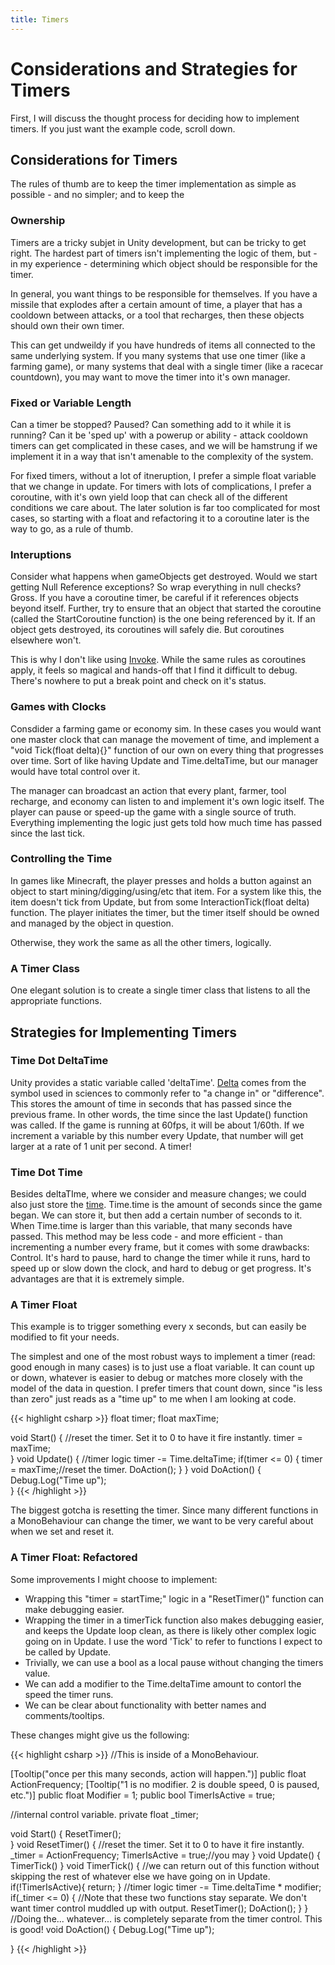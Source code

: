 ```yaml
---
title: Timers
---
```

# Considerations and Strategies for Timers

First, I will discuss the thought process for deciding how to implement timers. If you just want the example code, scroll down.

## Considerations for Timers
The rules of thumb are to keep the timer implementation as simple as possible - and no simpler; and to keep the

### Ownership
Timers are a tricky subjet in Unity development, but can be tricky to get right. The hardest part of timers isn't implementing the logic of them, but - in my experience - determining which object should be responsible for the timer.

In general, you want things to be responsible for themselves. If you have a missile that explodes after a certain amount of time, a player that has a cooldown between attacks, or a tool that recharges, then these objects should own their own timer.

This can get undweildy if you have hundreds of items all connected to the same underlying system. If you many systems that use one timer (like a farming game), or many systems that deal with a single timer (like a racecar countdown), you may want to move the timer into it's own manager.


### Fixed or Variable Length
Can a timer be stopped? Paused? Can something add to it while it is running? Can it be 'sped up' with a powerup or ability - attack cooldown timers can get complicated in these cases, and we will be hamstrung if we implement it in a way that isn't amenable to the complexity of the system.

For fixed timers, without a lot of itneruption, I prefer a simple float variable that we change in update. For timers with lots of complications, I prefer a coroutine, with it's own yield loop that can check all of the different conditions we care about. The later solution is far too complicated for most cases, so starting with a float and refactoring it to a coroutine later is the way to go, as a rule of thumb.

### Interuptions
Consider what happens when gameObjects get destroyed. Would we start getting Null Reference exceptions? So wrap everything in null checks? Gross. If you have a coroutine timer, be careful if it references objects beyond itself. Further, try to ensure that an object that started the coroutine (called the StartCoroutine function) is the one being referenced by it. If an object gets destroyed, its coroutines will safely die. But coroutines elsewhere won't.

This is why I don't like using [Invoke](https://docs.unity3d.com/ScriptReference/MonoBehaviour.Invoke.html). While the same rules as coroutines apply, it feels so magical and hands-off that I find it difficult to debug. There's nowhere to put a break point and check on it's status.

### Games with Clocks
Consdider a farming game or economy sim. In these cases you would want one master clock that can manage the movement of time, and implement a "void Tick(float delta){}" function of our own on every thing that progresses over time.
Sort of like having Update and Time.deltaTime, but our manager would have total control over it.

The manager can broadcast an action that every plant, farmer, tool recharge, and economy can listen to and implement it's own logic itself. The player can pause or speed-up the game with a single source of truth. Everything implementing the logic just gets told how much time has passed since the last tick.

### Controlling the Time
In games like Minecraft, the player presses and holds a button against an object to start mining/digging/using/etc that item. For a system like this, the item doesn't tick from Update, but from some InteractionTick(float delta) function. The player initiates the timer, but the timer itself should be owned and managed by the object in question.

Otherwise, they work the same as all the other timers, logically.

### A Timer Class
One elegant solution is to create a single timer class that listens to all the appropriate functions.

## Strategies for Implementing Timers

### Time Dot DeltaTime
Unity provides a static variable called 'deltaTime'. [Delta](https://en.wikipedia.org/wiki/Delta_(letter)) comes from the symbol used in sciences to commonly refer to "a change in" or "difference". This stores the amount of time in seconds that has passed since the previous frame. In other words, the time since the last Update() function was called. If the game is running at 60fps, it will be about 1/60th. If we increment a variable by this number every Update, that number will get larger at a rate of 1 unit per second. A timer!

### Time Dot Time
Besides deltaTIme, where we consider and measure changes; we could also just store the [time](https://docs.unity3d.com/Manual/TimeFrameManagement.html). Time.time is the amount of seconds since the game began. We can store it, but then add a certain number of seconds to it. When Time.time is larger than this variable, that many seconds have passed. This method may be less code - and more efficient - than incrementing a number every frame, but it comes with some drawbacks: Control. It's hard to pause, hard to change the timer while it runs, hard to speed up or slow down the clock, and hard to debug or get progress. It's advantages are that it is extremely simple.

### A Timer Float
This example is to trigger something every x seconds, but can easily be modified to fit your needs.

The simplest and one of the most robust ways to implement a timer (read: good enough in many cases) is to just use a float variable. It can count up or down, whatever is easier to debug or matches more closely with the model of the data in question. I prefer timers that count down, since "is less than zero" just reads as a "time up" to me when I am looking at code.

{{< highlight csharp >}}
float timer;
float maxTime;

void Start()
{
    //reset the timer. Set it to 0 to have it fire instantly.
    timer = maxTime;    
}
void Update()
{
    //timer logic
    timer -= Time.deltaTime;
    if(timer <= 0)
    {
        timer = maxTime;//reset the timer.
        DoAction();
    }
}
void DoAction()
{
    Debug.Log("Time up");    
}
{{< /highlight >}}

The biggest gotcha is resetting the timer. Since many different functions in a MonoBehaviour can change the timer, we want to be very careful about when we set and reset it.

### A Timer Float: Refactored
Some improvements I might choose to implement:
- Wrapping this "timer = startTime;" logic in a "ResetTimer()" function can make debugging easier.
- Wrapping the timer in a timerTick function also makes debugging easier, and keeps the Update loop clean, as there is likely other complex logic going on in Update. I use the word 'Tick' to refer to functions I expect to be called by Update.
- Trivially, we can use a bool as a local pause without changing the timers value. 
- We can add a modifier to the Time.deltaTime amount to contorl the speed the timer runs.
- We can be clear about functionality with better names and comments/tooltips.

These changes might give us the following:

{{< highlight csharp >}}
//This is inside of a MonoBehaviour.

[Tooltip("once per this many seconds, action will happen.")]
public float ActionFrequency;
[Tooltip("1 is no modifier. 2 is double speed, 0 is paused, etc.")]
public float Modifier = 1;
public bool TimerIsActive = true;

//internal control variable.
private float _timer;

void Start()
{
      ResetTimer();  
}
void ResetTimer()
{
    //reset the timer. Set it to 0 to have it fire instantly.
    _timer = ActionFrequency;
    TimerIsActive = true;//you may
}
void Update()
{
    TimerTick()
}
void TimerTick()
{
    //we can return out of this function without skipping the rest of whatever else we have going on in Update.
    if(!TimerIsActive){
        return;
    }
    //timer logic
    timer -= Time.deltaTime * modifier;
    if(_timer <= 0)
    {
        //Note that these two functions stay separate. We don't want timer control muddled up with output.
        ResetTimer();
        DoAction();
    }
}
//Doing the... whatever... is completely separate from the timer control. This is good!
void DoAction()
{
    Debug.Log("Time up");
    
}
{{< /highlight >}}